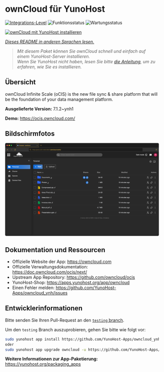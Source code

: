 <!--
N.B.: Diese README wurde automatisch von <https://github.com/YunoHost/apps/tree/master/tools/readme_generator> generiert.
Sie darf NICHT von Hand bearbeitet werden.
-->

# ownCloud für YunoHost

[![Integrations-Level](https://apps.yunohost.org/badge/integration/owncloud)](https://ci-apps.yunohost.org/ci/apps/owncloud/)
![Funktionsstatus](https://apps.yunohost.org/badge/state/owncloud)
![Wartungsstatus](https://apps.yunohost.org/badge/maintained/owncloud)

[![ownCloud mit YunoHost installieren](https://install-app.yunohost.org/install-with-yunohost.svg)](https://install-app.yunohost.org/?app=owncloud)

*[Dieses README in anderen Sprachen lesen.](./ALL_README.md)*

> *Mit diesem Paket können Sie ownCloud schnell und einfach auf einem YunoHost-Server installieren.*  
> *Wenn Sie YunoHost nicht haben, lesen Sie bitte [die Anleitung](https://yunohost.org/install), um zu erfahren, wie Sie es installieren.*

## Übersicht

ownCloud Infinite Scale (oCIS) is the new file sync & share platform that will be the foundation of your data management platform.

**Ausgelieferte Version:** 7.1.2~ynh1

**Demo:** <https://ocis.owncloud.com/>

## Bildschirmfotos

![Bildschirmfotos von ownCloud](./doc/screenshots/screenshot.png)

## Dokumentation und Ressourcen

- Offizielle Website der App: <https://owncloud.com>
- Offizielle Verwaltungsdokumentation: <https://doc.owncloud.com/ocis/next/>
- Upstream App Repository: <https://github.com/owncloud/ocis>
- YunoHost-Shop: <https://apps.yunohost.org/app/owncloud>
- Einen Fehler melden: <https://github.com/YunoHost-Apps/owncloud_ynh/issues>

## Entwicklerinformationen

Bitte senden Sie Ihren Pull-Request an den [`testing` branch](https://github.com/YunoHost-Apps/owncloud_ynh/tree/testing).

Um den `testing` Branch auszuprobieren, gehen Sie bitte wie folgt vor:

```bash
sudo yunohost app install https://github.com/YunoHost-Apps/owncloud_ynh/tree/testing --debug
oder
sudo yunohost app upgrade owncloud -u https://github.com/YunoHost-Apps/owncloud_ynh/tree/testing --debug
```

**Weitere Informationen zur App-Paketierung:** <https://yunohost.org/packaging_apps>

